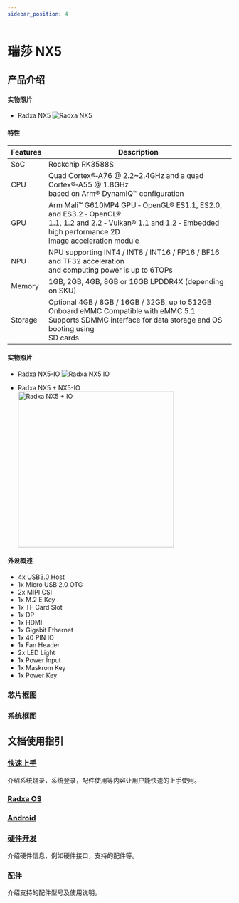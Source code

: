 ```yaml
---
sidebar_position: 4
---
```


# 瑞莎 NX5

## 产品介绍

<Tabs queryString="target">
  <TabItem value="NX5" label="NX5 核心板">

#### 实物照片

- Radxa NX5
  ![Radxa NX5](/img/nx5/nx5-overview.webp)

#### 特性

| Features | Description                                                                                                                                                                   |
| -------- | ----------------------------------------------------------------------------------------------------------------------------------------------------------------------------- |
| SoC      | Rockchip RK3588S                                                                                                                                                              |
| CPU      | Quad Cortex®‑A76 @ 2.2~2.4GHz and a quad Cortex®‑A55 @ 1.8GHz<br/>based on Arm® DynamIQ™ configuration                                                                    |
| GPU      | Arm Mali™ G610MP4 GPU ‑ OpenGL® ES1.1, ES2.0, and ES3.2 ‑ OpenCL®<br/>1.1, 1.2 and 2.2 ‑ Vulkan® 1.1 and 1.2 ‑ Embedded high performance 2D<br/>image acceleration module |
| NPU      | NPU supporting INT4 / INT8 / INT16 / FP16 / BF16 and TF32 acceleration<br/>and computing power is up to 6TOPs                                                                 |
| Memory   | 1GB, 2GB, 4GB, 8GB or 16GB LPDDR4X (depending on SKU)                                                                                                                         |
| Storage  | Optional 4GB / 8GB / 16GB / 32GB, up to 512GB Onboard eMMC Compatible with eMMC 5.1<br />Supports SDMMC interface for data storage and OS booting using<br />SD cards         |

</TabItem>

<TabItem value="NX5 IO Board" label="NX5 底板">

#### 实物照片

- Radxa NX5-IO
  ![Radxa NX5 IO](/img/nx5/nx5-io/nx5-io-overview.webp)

- Radxa NX5 + NX5-IO
  <img src="/img/nx5/nx5-io/nx5-io-with-module.webp" width = "350" alt="Radxa NX5 + IO" />

#### 外设概述

- 4x USB3.0 Host
- 1x Micro USB 2.0 OTG
- 2x MIPI CSI
- 1x M.2 E Key
- 1x TF Card Slot
- 1x DP
- 1x HDMI
- 1x Gigabit Ethernet
- 1x 40 PIN IO
- 1x Fan Header
- 2x LED Light
- 1x Power Input
- 1x Maskrom Key
- 1x Power Key

</TabItem>

</Tabs>

### 芯片框图

### 系统框图

## 文档使用指引

### [快速上手](/compute-module/nx5/getting-started)

介绍系统烧录，系统登录，配件使用等内容让用户能快速的上手使用。

### [Radxa OS](/compute-module/nx5/radxa-os)

### [Android](/compute-module/nx5/android)

### [硬件开发](/compute-module/nx5/hardware)

介绍硬件信息，例如硬件接口，支持的配件等。

### [配件](/compute-module/nx5/accessories)

介绍支持的配件型号及使用说明。
